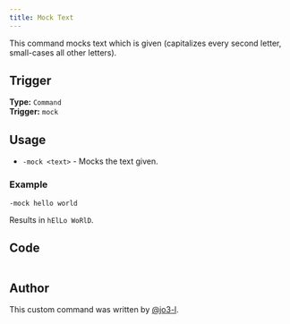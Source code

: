 ```yaml
---
title: Mock Text
---
```


This command mocks text which is given (capitalizes every second letter, small-cases all other letters).

## Trigger

**Type:** `Command`<br />
**Trigger:** `mock`

## Usage

- `-mock <text>` - Mocks the text given.

### Example

```
-mock hello world
```

Results in `hElLo WoRlD`.

## Code

```go file=../../../src/fun/mock.go.tmpl

```

## Author

This custom command was written by [@jo3-l](https://github.com/jo3-l).
